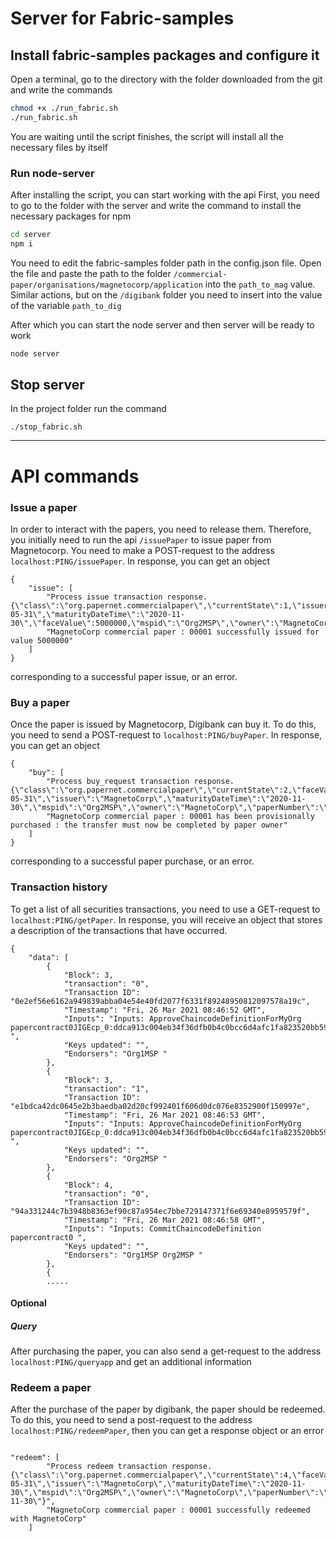 # Server for Fabric-samples

## Install fabric-samples packages and configure it

Open a terminal, go to the directory with the folder downloaded from the git and write the commands
```bash
chmod +x ./run_fabric.sh
./run_fabric.sh
```

You are waiting until the script finishes, the script will install all the necessary files by itself

### Run node-server
After installing the script, you can start working with the api
First, you need to go to the folder with the server and write the command to install the necessary packages for npm

```bash
cd server
npm i
```
You need to edit the fabric-samples folder path in the config.json file. Open the file and paste the path to the folder `/commercial-paper/organisations/magnetocorp/application` into the `path_to_mag` value. Similar actions, but on the `/digibank` folder you need to insert into the value of the variable `path_to_dig`

After which you can start the node server and then server will be ready to work
```bash
node server
```

## Stop server

In the project folder run the command
```
./stop_fabric.sh
```

***

# API commands

### Issue a paper

In order to interact with the papers, you need to release them. Therefore, you initially need to run the api `/issuePaper` to issue paper from Magnetocorp. You need to make a POST-request to the address `localhost:PING/issuePaper`. In response, you can get an object
```
{
    "issue": [
        "Process issue transaction response.{\"class\":\"org.papernet.commercialpaper\",\"currentState\":1,\"issuer\":\"MagnetoCorp\",\"paperNumber\":\"00001\",\"issueDateTime\":\"2020-05-31\",\"maturityDateTime\":\"2020-11-30\",\"faceValue\":5000000,\"mspid\":\"Org2MSP\",\"owner\":\"MagnetoCorp\"}",
        "MagnetoCorp commercial paper : 00001 successfully issued for value 5000000"
    ]
}
```
corresponding to a successful paper issue, or an error.

### Buy a paper 

Once the paper is issued by Magnetocorp, Digibank can buy it. To do this, you need to send a POST-request to `localhost:PING/buyPaper`. In response, you can get an object
```
{
    "buy": [
        "Process buy_request transaction response.{\"class\":\"org.papernet.commercialpaper\",\"currentState\":2,\"faceValue\":5000000,\"issueDateTime\":\"2020-05-31\",\"issuer\":\"MagnetoCorp\",\"maturityDateTime\":\"2020-11-30\",\"mspid\":\"Org2MSP\",\"owner\":\"MagnetoCorp\",\"paperNumber\":\"00001\"}",
        "MagnetoCorp commercial paper : 00001 has been provisionally purchased : the transfer must now be completed by paper owner"
    ]
}
```
corresponding to a successful paper purchase, or an error.

### Transaction history 

To get a list of all securities transactions, you need to use a GET-request to `localhost:PING/getPaper`. In response, you will receive an object that stores a description of the transactions that have occurred.

```
{
    "data": [
        {
            "Block": 3,
            "transaction": "0",
            "Transaction ID": "0e2ef56e6162a949839abba04e54e40fd2077f6331f89248950812097578a19c",
            "Timestamp": "Fri, 26 Mar 2021 08:46:52 GMT",
            "Inputs": "Inputs: ApproveChaincodeDefinitionForMyOrg papercontract0JIGEcp_0:ddca913c004eb34f36dfb0b4c0bcc6d4afc1fa823520bb5966a3bfcf1808f40a ",
            "Keys updated": "",
            "Endorsers": "Org1MSP "
        },
        {
            "Block": 3,
            "transaction": "1",
            "Transaction ID": "e1bdca42dc0645e2b3baedba02d20cf992401f606d0dc076e8352900f150997e",
            "Timestamp": "Fri, 26 Mar 2021 08:46:53 GMT",
            "Inputs": "Inputs: ApproveChaincodeDefinitionForMyOrg papercontract0JIGEcp_0:ddca913c004eb34f36dfb0b4c0bcc6d4afc1fa823520bb5966a3bfcf1808f40a ",
            "Keys updated": "",
            "Endorsers": "Org2MSP "
        },
        {
            "Block": 4,
            "transaction": "0",
            "Transaction ID": "94a331244c7b3948b8363ef90c87a954ec7bbe729147371f6e69340e8959579f",
            "Timestamp": "Fri, 26 Mar 2021 08:46:58 GMT",
            "Inputs": "Inputs: CommitChaincodeDefinition papercontract0 ",
            "Keys updated": "",
            "Endorsers": "Org1MSP Org2MSP "
        },
        {
        .....
```

#### Optional
##### Query 


After purchasing the paper, you can also send a get-request to the address `localhost:PING/queryapp` and get an additional information

### Redeem a paper

After the purchase of the paper by digibank, the paper should be redeemed. To do this, you need to send a post-request to the address `localhost:PING/redeemPaper`, then you can get a response object or an error
```

"redeem": [
        "Process redeem transaction response.{\"class\":\"org.papernet.commercialpaper\",\"currentState\":4,\"faceValue\":5000000,\"issueDateTime\":\"2020-05-31\",\"issuer\":\"MagnetoCorp\",\"maturityDateTime\":\"2020-11-30\",\"mspid\":\"Org2MSP\",\"owner\":\"MagnetoCorp\",\"paperNumber\":\"00001\",\"redeemDateTime\":\"2020-11-30\"}",
        "MagnetoCorp commercial paper : 00001 successfully redeemed with MagnetoCorp"
    ]
```

